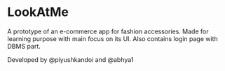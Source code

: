 # LookAtMe
A prototype of an e-commerce app for fashion accessories. Made for learning purpose with main focus on its UI. Also contains login page with DBMS part.

Developed by @piyushkandoi and @abhya1
